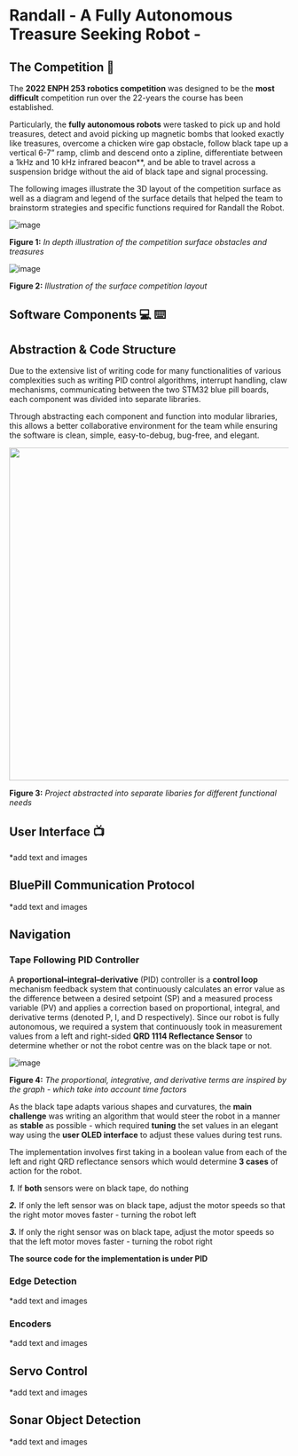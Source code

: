 # Randall - A Fully Autonomous Treasure Seeking Robot - 

## The Competition :game_die:	
The **2022 ENPH 253 robotics competition** was designed to be the **most difficult** competition run over the 22-years the course has been established.  

Particularly, the **fully autonomous robots** were tasked to pick up and hold treasures, detect and avoid picking up magnetic bombs that looked exactly like treasures, overcome a chicken wire gap obstacle, follow black tape up a vertical 6-7” ramp, climb and descend onto a zipline, differentiate between a 1kHz and 10 kHz infrared beacon**, and be able to travel across a suspension bridge without the aid of black tape and signal processing. 

The following images illustrate the 3D layout of the competition surface as well as a diagram and legend of the surface details that helped the team to brainstorm strategies and specific functions required for Randall the Robot.

![image](https://user-images.githubusercontent.com/68613171/211223301-05f6ff98-2417-4f58-953b-05c52193fdb2.png)

**Figure 1:** _In depth illustration of the competition surface obstacles and treasures_

![image](https://user-images.githubusercontent.com/68613171/211223319-c9eca6b5-241b-49a8-a14e-0a2748117954.png)

**Figure 2:** _Illustration of the surface competition layout_

## Software Components :computer:	⌨️

## Abstraction & Code Structure 
Due to the extensive list of writing code for many functionalities of various complexities such as writing PID control algorithms, interrupt handling, claw mechanisms,  communicating between the two STM32 blue pill boards, each component was divided into separate libraries.

Through abstracting each component and function into modular libraries, this allows a better collaborative environment for the team while ensuring the software is clean, simple, easy-to-debug, bug-free, and elegant.

<img src = "https://user-images.githubusercontent.com/68613171/211224368-bd1b3522-ac0f-44d0-ba4b-c830fd7176af.png" width ="700" height="600">

**Figure 3:** _Project abstracted into separate libaries for different functional needs_


## User Interface :tv:	

*add text and images 

## BluePill Communication Protocol

*add text and images 


## Navigation
### Tape Following PID Controller
A **proportional–integral–derivative** (PID) controller is a **control loop** mechanism feedback system that continuously calculates an error value as the difference between a desired setpoint (SP) and a measured process variable (PV) and applies a correction based on proportional, integral, and derivative terms (denoted P, I, and D respectively).  Since our robot is fully autonomous, we required a system that continuously took in measurement values from a left and right-sided **QRD 1114 Reflectance Sensor** to determine whether or not the robot centre was on the black tape or not. 

![image](https://user-images.githubusercontent.com/68613171/211225587-89266fe6-75fb-407b-9b23-2ae4ecf926c9.png)

**Figure 4:** _The proportional, integrative, and derivative terms are inspired by the graph - which take into account time factors_

As the black tape adapts various shapes and curvatures, the **main challenge** was writing an algorithm that would steer the robot in a manner as **stable** as possible - which required **tuning** the set values in an elegant way using the **user OLED interface** to adjust these values during test runs.  

The implementation involves first taking in a boolean value from each of the left and right QRD reflectance sensors which would determine **3 cases** of action for the robot.

**_1._** If **both** sensors were on black tape, do nothing

**_2._** If only the left sensor was on black tape, adjust the motor speeds so that the right motor moves faster - turning the robot left 

**_3._** If only the right sensor was on black tape, adjust the motor speeds so that the left motor moves faster - turning the robot right 

**The source code for the implementation is under PID**

### Edge Detection

*add text and images 


### Encoders 

*add text and images 


## Servo Control

*add text and images 


## Sonar Object Detection 

*add text and images 













